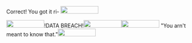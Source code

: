 Correct! You got it ri- <img src="https://cdn.discordapp.com/attachments/584355797366997002/890525055266721812/maxresdefault.jpg" width="100" height="20">

<img src="https://cdn.discordapp.com/attachments/584355797366997002/890525055266721812/maxresdefault.jpg" width="100" height="20">!DATA BREACH!<img src="https://cdn.discordapp.com/attachments/584355797366997002/890525055266721812/maxresdefault.jpg" width="100" height="20"><img src="https://cdn.discordapp.com/attachments/584355797366997002/890525055266721812/maxresdefault.jpg" width="100" height="20">
"You arn't meant to know that."<img src="https://cdn.discordapp.com/attachments/584355797366997002/890525055266721812/maxresdefault.jpg" width="100" height="20">
